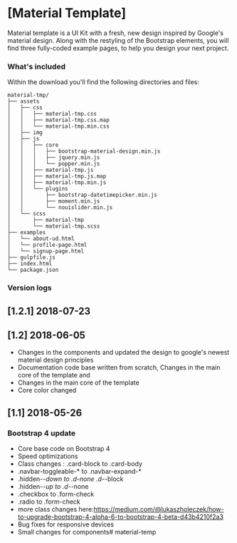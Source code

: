 ﻿# [Material Template]

Material template is a UI Kit with a fresh, new design inspired by Google's material design. Along with the restyling of the Bootstrap elements, you will find three fully-coded example pages, to help you design your next project.

### What's included
Within the download you'll find the following directories and files:

```
material-tmp/
├── assets
│   ├── css
│   │   ├── material-tmp.css
│   │   ├── material-tmp.css.map
│   │   └── material-tmp.min.css
│   ├── img
│   ├── js
│   │   ├── core
│   │   │   ├── bootstrap-material-design.min.js
│   │   │   ├── jquery.min.js
│   │   │   └── popper.min.js
│   │   ├── material-tmp.js
│   │   ├── material-tmp.js.map
│   │   ├── material-tmp.min.js
│   │   └── plugins
│   │       ├── bootstrap-datetimepicker.min.js
│   │       ├── moment.min.js
│   │       └── nouislider.min.js
│   └── scss
│       ├── material-tmp
│       └── material-tmp.scss
├── examples
│   └── about-ud.html
│   └── profile-page.html
│   └── signup-page.html
├── gulpfile.js
├── index.html
└── package.json
```

### Version logs
## [1.2.1] 2018-07-23

## [1.2] 2018-06-05
- Changes in the components and updated the design to google's newest material design principles
- Documentation code base written from scratch, Changes in the main core of the template and 
- Changes in the main core of the template
- Core color changed

## [1.1] 2018-05-26
### Bootstrap 4 update
- Core base code on Bootstrap 4
- Speed optimizations
- Class changes : .card-block to .card-body
- .navbar-toggleable-* to .navbar-expand-*
- .hidden-*-down to .d-none .d-*-block
- .hidden-*-up to .d-*-none
- .checkbox to .form-check
- .radio to .form-check
- more class changes here:https://medium.com/@lukaszholeczek/how-to-upgrade-bootstrap-4-alpha-6-to-bootstrap-4-beta-d43b4210f2a3
- Bug fixes for responsive devices
- Small changes for components# material-temp
